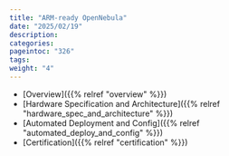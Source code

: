 ```yaml
---
title: "ARM-ready OpenNebula"
date: "2025/02/19"
description:
categories:
pageintoc: "326"
tags:
weight: "4"
---
```


<a id="arm-ready-opennebula"></a>

<!--# ARM-ready OpenNebula -->

* [Overview]({{% relref "overview" %}})
* [Hardware Specification and Architecture]({{% relref "hardware_spec_and_architecture" %}})
* [Automated Deployment and Config]({{% relref "automated_deploy_and_config" %}})
* [Certification]({{% relref "certification" %}})
